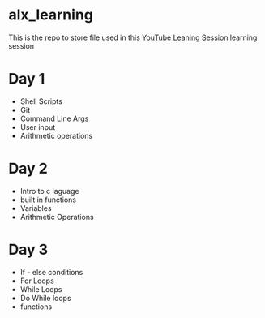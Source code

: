 # alx_learning

This is the repo to store file used in this [YouTube Leaning Session](https://youtube.com/playlist?list=PLIZ2lrLHWCicVkld0cspx7nA1FwqdYOt4&si=uwBrWO566fvK6LuP)  learning session

# Day 1
* Shell Scripts
* Git
* Command Line Args
* User input
* Arithmetic operations

# Day 2
* Intro to c laguage
* built in functions
* Variables
* Arithmetic Operations

# Day 3
* If - else conditions
* For Loops
* While Loops
* Do While loops
* functions